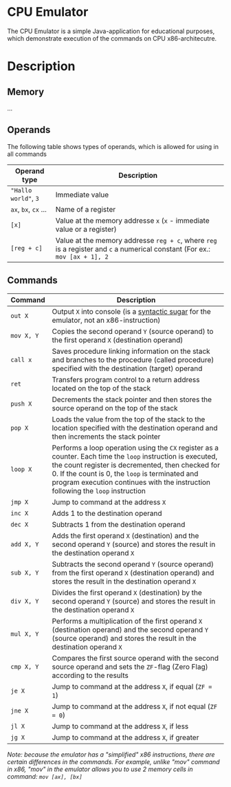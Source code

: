 # CPU Emulator #
The CPU Emulator is a simple Java-application for educational purposes, which demonstrate execution of the commands on CPU x86-architecutre.

# Description #

## Memory ##
...

## Operands ##

The following table shows types of operands, which is allowed for using in all commands

Operand type             |    Description
-------------------------|----------------------------------------
`"Hallo world"`, `3`     | Immediate value
`ax`, `bx`, `cx` ...     | Name of a register
`[x]`                    | Value at the memory addresse `x` (`x` - immediate value or a register)
`[reg + c]`              | Value at the memory addresse `reg + c`, where `reg` is a register and `c` a numerical constant (For ex.: `mov [ax + 1], 2`

## Commands ##

Command       | Description
------------- | ---------------------------------------------------------------------------------------------------------
`out X`       | Output `X` into console (is a [syntactic sugar](https://en.wikipedia.org/wiki/Syntactic_sugar) for the emulator, not an x86-instruction)
`mov X, Y`    | Copies the second operand `Y` (source operand) to the first operand `X` (destination operand)
`call x`      | Saves procedure linking information on the stack and branches to the procedure (called procedure) specified with the destination (target) operand
`ret`         | Transfers program control to a return address located on the top of the stack
`push X`      | Decrements the stack pointer and then stores the source operand on the top of the stack
`pop X`       | Loads the value from the top of the stack to the location specified with the destination operand and then increments the stack pointer
`loop X`      | Performs a loop operation using the `CX` register as a counter. Each time the `loop` instruction is executed, the count register is decremented, then checked for 0. If the count is 0, the `loop` is terminated and program execution continues with the instruction following the `loop` instruction
`jmp Х`       | Jump to command at the address `X`
`inc X`       | Adds 1 to the destination operand
`dec X`       | Subtracts 1 from the destination operand
`add X, Y`    | Adds the first operand `X` (destination) and the second operand `Y` (source) and stores the result in the destination operand `X`
`sub X, Y`    | Subtracts the second operand `Y` (source operand) from the first operand `X` (destination operand) and stores the result in the destination operand `X`
`div X, Y`    | Divides the first operand `X` (destination) by the second operand `Y` (source) and stores the result in the destination operand `X`
`mul X, Y`    | Performs a multiplication of the first operand `X` (destination operand) and the second operand `Y` (source operand) and stores the result in the destination operand `X`
`cmp Х, Y`    | Compares the first source operand with the second source operand and sets the `ZF`-flag (Zero Flag) according to the results
`je Х`        | Jump to command at the address `X`, if equal (`ZF = 1`)
`jne Х`       | Jump to command at the address `X`, if not equal (`ZF = 0`)
`jl X`        | Jump to command at the address `X`, if less
`jg X`        | Jump to command at the address `X`, if greater

*Note: because the emulator has a "simplified" x86 instructions, there are certain differences in the commands. For example, unlike "mov" command in x86, "mov" in the emulator allows you to use 2 memory cells in command: `mov [ax], [bx]`*
